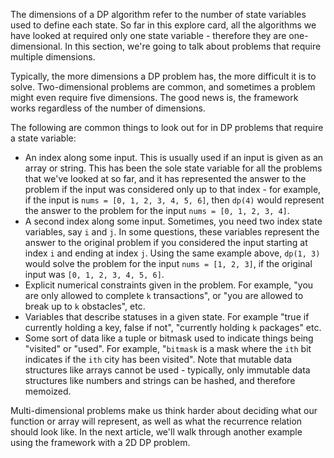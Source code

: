 The dimensions of a DP algorithm refer to the number of state variables used to define each state. So far in this explore card, all the algorithms we have looked at required only one state variable - therefore they are one-dimensional. In this section, we're going to talk about problems that require multiple dimensions.

Typically, the more dimensions a DP problem has, the more difficult it is to solve. Two-dimensional problems are common, and sometimes a problem might even require five dimensions. The good news is, the framework works regardless of the number of dimensions.

The following are common things to look out for in DP problems that require a state variable:

- An index along some input. This is usually used if an input is given as an array or string. This has been the sole state variable for all the problems that we've looked at so far, and it has represented the answer to the problem if the input was considered only up to that index - for example, if the input is `nums = [0, 1, 2, 3, 4, 5, 6]`, then `dp(4)` would represent the answer to the problem for the input `nums = [0, 1, 2, 3, 4]`.
- A second index along some input. Sometimes, you need two index state variables, say `i` and `j`. In some questions, these variables represent the answer to the original problem if you considered the input starting at index `i` and ending at index `j`. Using the same example above, `dp(1, 3)` would solve the problem for the input `nums = [1, 2, 3]`, if the original input was `[0, 1, 2, 3, 4, 5, 6]`.
- Explicit numerical constraints given in the problem. For example, "you are only allowed to complete `k` transactions", or "you are allowed to break up to `k` obstacles", etc.
- Variables that describe statuses in a given state. For example "true if currently holding a key, false if not", "currently holding `k` packages" etc.
- Some sort of data like a tuple or bitmask used to indicate things being "visited" or "used". For example, "`bitmask` is a mask where the `ith` bit indicates if the `ith` city has been visited". Note that mutable data structures like arrays cannot be used - typically, only immutable data structures like numbers and strings can be hashed, and therefore memoized.

Multi-dimensional problems make us think harder about deciding what our function or array will represent, as well as what the recurrence relation should look like. In the next article, we'll walk through another example using the framework with a 2D DP problem.
